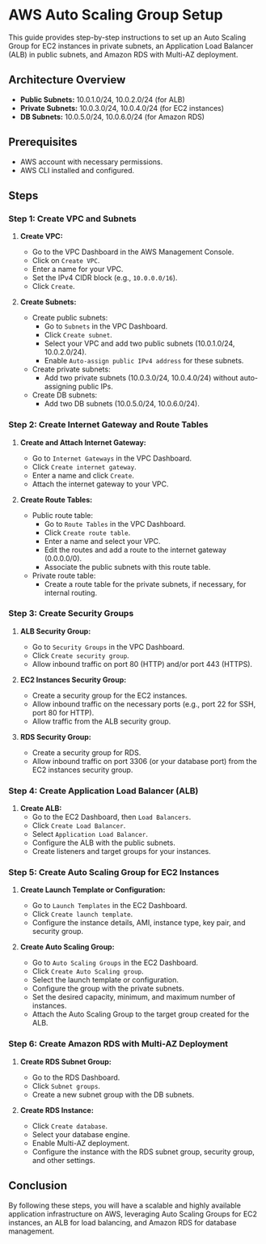 # AWS Auto Scaling Group Setup

This guide provides step-by-step instructions to set up an Auto Scaling Group for EC2 instances in private subnets, an Application Load Balancer (ALB) in public subnets, and Amazon RDS with Multi-AZ deployment.

## Architecture Overview

- **Public Subnets:** 10.0.1.0/24, 10.0.2.0/24 (for ALB)
- **Private Subnets:** 10.0.3.0/24, 10.0.4.0/24 (for EC2 instances)
- **DB Subnets:** 10.0.5.0/24, 10.0.6.0/24 (for Amazon RDS)

## Prerequisites

- AWS account with necessary permissions.
- AWS CLI installed and configured.

## Steps

### Step 1: Create VPC and Subnets

1. **Create VPC:**
   - Go to the VPC Dashboard in the AWS Management Console.
   - Click on `Create VPC`.
   - Enter a name for your VPC.
   - Set the IPv4 CIDR block (e.g., `10.0.0.0/16`).
   - Click `Create`.

2. **Create Subnets:**
   - Create public subnets:
     - Go to `Subnets` in the VPC Dashboard.
     - Click `Create subnet`.
     - Select your VPC and add two public subnets (10.0.1.0/24, 10.0.2.0/24).
     - Enable `Auto-assign public IPv4 address` for these subnets.
   - Create private subnets:
     - Add two private subnets (10.0.3.0/24, 10.0.4.0/24) without auto-assigning public IPs.
   - Create DB subnets:
     - Add two DB subnets (10.0.5.0/24, 10.0.6.0/24).

### Step 2: Create Internet Gateway and Route Tables

1. **Create and Attach Internet Gateway:**
   - Go to `Internet Gateways` in the VPC Dashboard.
   - Click `Create internet gateway`.
   - Enter a name and click `Create`.
   - Attach the internet gateway to your VPC.

2. **Create Route Tables:**
   - Public route table:
     - Go to `Route Tables` in the VPC Dashboard.
     - Click `Create route table`.
     - Enter a name and select your VPC.
     - Edit the routes and add a route to the internet gateway (0.0.0.0/0).
     - Associate the public subnets with this route table.
   - Private route table:
     - Create a route table for the private subnets, if necessary, for internal routing.

### Step 3: Create Security Groups

1. **ALB Security Group:**
   - Go to `Security Groups` in the VPC Dashboard.
   - Click `Create security group`.
   - Allow inbound traffic on port 80 (HTTP) and/or port 443 (HTTPS).

2. **EC2 Instances Security Group:**
   - Create a security group for the EC2 instances.
   - Allow inbound traffic on the necessary ports (e.g., port 22 for SSH, port 80 for HTTP).
   - Allow traffic from the ALB security group.

3. **RDS Security Group:**
   - Create a security group for RDS.
   - Allow inbound traffic on port 3306 (or your database port) from the EC2 instances security group.

### Step 4: Create Application Load Balancer (ALB)

1. **Create ALB:**
   - Go to the EC2 Dashboard, then `Load Balancers`.
   - Click `Create Load Balancer`.
   - Select `Application Load Balancer`.
   - Configure the ALB with the public subnets.
   - Create listeners and target groups for your instances.

### Step 5: Create Auto Scaling Group for EC2 Instances

1. **Create Launch Template or Configuration:**
   - Go to `Launch Templates` in the EC2 Dashboard.
   - Click `Create launch template`.
   - Configure the instance details, AMI, instance type, key pair, and security group.

2. **Create Auto Scaling Group:**
   - Go to `Auto Scaling Groups` in the EC2 Dashboard.
   - Click `Create Auto Scaling group`.
   - Select the launch template or configuration.
   - Configure the group with the private subnets.
   - Set the desired capacity, minimum, and maximum number of instances.
   - Attach the Auto Scaling Group to the target group created for the ALB.

### Step 6: Create Amazon RDS with Multi-AZ Deployment

1. **Create RDS Subnet Group:**
   - Go to the RDS Dashboard.
   - Click `Subnet groups`.
   - Create a new subnet group with the DB subnets.

2. **Create RDS Instance:**
   - Click `Create database`.
   - Select your database engine.
   - Enable Multi-AZ deployment.
   - Configure the instance with the RDS subnet group, security group, and other settings.

## Conclusion

By following these steps, you will have a scalable and highly available application infrastructure on AWS, leveraging Auto Scaling Groups for EC2 instances, an ALB for load balancing, and Amazon RDS for database management.
